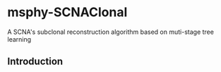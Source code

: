 # msphy-SCNAClonal

A SCNA's subclonal reconstruction algorithm based on muti-stage tree learning

## Introduction


